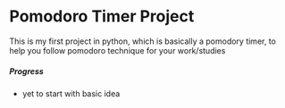 # Pomodoro Timer Project
This is my first project in python, which is basically a pomodory timer, to help you follow pomodoro technique for your work/studies


##### Progress
- yet to start with basic idea

